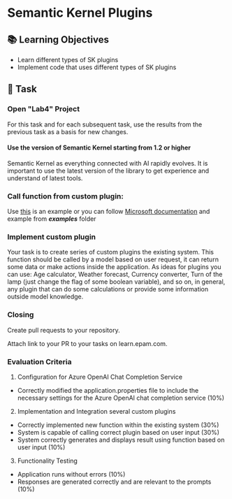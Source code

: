 # Semantic Kernel Plugins

## 📚 Learning Objectives
- Learn different types of SK plugins
- Implement code that uses different types of SK plugins

## 📑 Task

### Open "Lab4" Project
For this task and for each subsequent task, use the results from the previous task as a basis for new changes.

#### Use the version of Semantic Kernel starting from 1.2 or higher
Semantic Kernel as everything connected with AI rapidly evolves.
It is important to use the latest version of the library to get experience and understand of latest tools.

### Call function from custom plugin:
Use [this](https://devblogs.microsoft.com/semantic-kernel/using-semantic-kernel-to-create-a-time-plugin-with-java/) is an example or you can follow [Microsoft documentation](https://learn.microsoft.com/en-us/semantic-kernel/concepts/plugins/?pivots=programming-language-java) and example from _**examples**_ folder

### Implement custom plugin
Your task is to create series of custom plugins the existing system.
This function should be called by a model based on user request, it can return some data or make actions inside the application.
As ideas for plugins you can use:
Age calculator, Weather forecast, Currency converter, Turn of the lamp (just change the flag of some boolean variable),
and so on, in general, any plugin that can do some calculations or provide some information outside model knowledge.

### Closing
Create pull requests to your repository.

Attach link to your PR to your tasks on learn.epam.com.

### Evaluation Criteria
1. Configuration for Azure OpenAI Chat Completion Service
- Correctly modified the application.properties file to include the necessary settings for the Azure OpenAI chat completion service (10%)

2. Implementation and Integration several custom plugins
- Correctly implemented new function within the existing system (30%)
- System is capable of calling correct plugin based on user input (30%)
- System correctly generates and displays result using function based on user input (10%)

3. Functionality Testing
- Application runs without errors (10%)
- Responses are generated correctly and are relevant to the prompts (10%)
